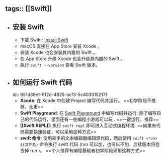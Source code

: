 tags:: [[Swift]]
---

- ## 安装 Swift
	- 下载 Swift : [Install Swift](https://www.swift.org/install/)
	- macOS 直接在 App Store 安装 Xcode 。
	- 安装 Xcode 也会安装其内置的 Swift 。
	- 在 App Store 升级 Xcode 也会升级其内置的 Swift 。
	- 执行 `swift --version` 查看 Swift 版本。
- ## 如何运行 Swift 代码
  id:: 651d39e1-512d-4825-acf3-5c403015217f
	- **Xcode**: 在 Xcode 中创建 Project 编写代码并运行。 ==初学阶段不推荐，太重==
	- **Swift Playground**: 在 [Swift Playground](https://developer.apple.com/swift-playgrounds/) 中编写代码并运行; 除了编写自己的代码运行，里面还有一些编程小游戏可以玩 . ==一键运行，推荐==
	- **[[Swift REPL]]**: 执行 `swift repl` 即可进入互动式编程环境. ==如果有代码需要快速验证，可以采用这种方式==
	- **swift 命令**: 使用趁手的文本编辑器编辑源代码，然后使用 `swift <run> ${文件名}` 命令执行 swift 代码 (run 可以加，也可以不加，后续版本将会去掉 run )。 ==个人推荐有编程基础者初学阶段采用这种方式==